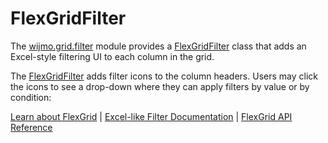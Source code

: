 FlexGridFilter
==============

The [wijmo.grid.filter](https://www.grapecity.com/wijmo/api/modules/wijmo_grid_filter.html) module provides a [FlexGridFilter](https://www.grapecity.com/wijmo/api/classes/wijmo_grid_filter.flexgridfilter.html) class that adds
an Excel-style filtering UI to each column in the grid.

The [FlexGridFilter](https://www.grapecity.com/wijmo/api/classes/wijmo_grid_filter.flexgridfilter.html) adds filter icons to the column headers.
Users may click the icons to see a drop-down where they can apply filters by value or by condition:

[Learn about FlexGrid](https://www.grapecity.com/wijmo/flexgrid-javascript-data-grid) | [Excel-like Filter Documentation](https://www.grapecity.com/wijmo/docs/Topics/Grid/Filtering/Excel-like-Filter) | [FlexGrid API Reference](https://www.grapecity.com/wijmo/api/classes/wijmo_grid.flexgrid.html)